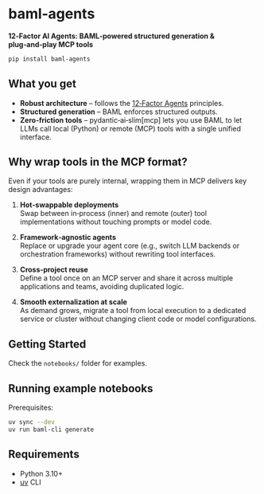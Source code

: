 # baml‑agents

**12‑Factor AI Agents: BAML‑powered structured generation & plug‑and‑play MCP tools**

```bash
pip install baml‑agents
```

## What you get

- **Robust architecture** – follows the [12‑Factor Agents](https://github.com/humanlayer/12-factor-agents) principles.
- **Structured generation** – BAML enforces structured outputs.
- **Zero‑friction tools** – pydantic‑ai‑slim[mcp] lets you use BAML to let LLMs call local (Python) or remote (MCP) tools with a single unified interface.

## Why wrap tools in the MCP format?

Even if your tools are purely internal, wrapping them in MCP delivers key design advantages:

1. **Hot‑swappable deployments**  
   Swap between in‑process (inner) and remote (outer) tool implementations without touching prompts or model code.

2. **Framework‑agnostic agents**  
   Replace or upgrade your agent core (e.g., switch LLM backends or orchestration frameworks) without rewriting tool interfaces.

3. **Cross‑project reuse**  
   Define a tool once on an MCP server and share it across multiple applications and teams, avoiding duplicated logic.

4. **Smooth externalization at scale**  
   As demand grows, migrate a tool from local execution to a dedicated service or cluster without changing client code or model configurations.

## Getting Started

Check the `notebooks/` folder for examples.

## Running example notebooks

Prerequisites:

```bash
uv sync --dev
uv run baml-cli generate
```

## Requirements

- Python 3.10+
- [uv](https://docs.astral.sh/uv/) CLI
